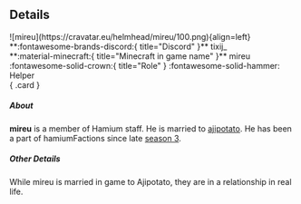 ## Details
<div class="grid" markdown>
![mireu](https://cravatar.eu/helmhead/mireu/100.png){align=left}
**:fontawesome-brands-discord:{ title="Discord" }** tixij_<br>
**:material-minecraft:{ title="Minecraft in game name" }** mireu<br>
:fontawesome-solid-crown:{ title="Role" } :fontawesome-solid-hammer: Helper<br>
{ .card }
</div>

##### About
**mireu** is a member of Hamium staff. He is married to [ajipotato](aji.md). He has been a part of hamiumFactions since late [season 3](../seasons/s3.md).

##### Other Details
While mireu is married in game to Ajipotato, they are in a relationship in real life.
